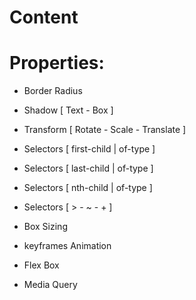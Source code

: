 # Content

# Properties:

- Border Radius

- Shadow [ Text - Box ]

- Transform [ Rotate - Scale - Translate ]

- Selectors [ first-child | of-type ]

- Selectors [ last-child | of-type ]

- Selectors [ nth-child | of-type ]

- Selectors [ > - ~ - + ]

- Box Sizing

- keyframes Animation

- Flex Box 

- Media Query
